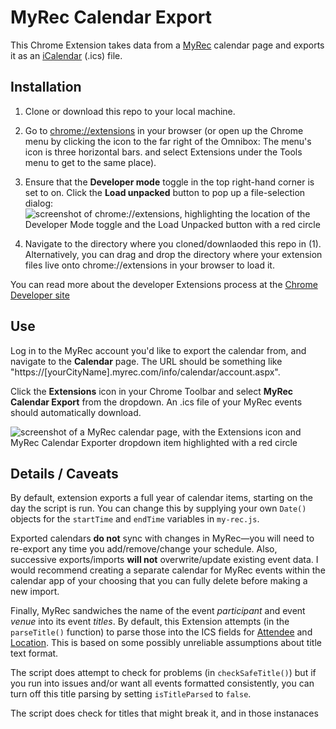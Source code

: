 # MyRec Calendar Export

This Chrome Extension takes data from a [MyRec](https://www.myrec.com/) calendar page and exports it as an [iCalendar](https://en.wikipedia.org/wiki/ICalendar) (.ics) file.

## Installation

1. Clone or download this repo to your local machine.

2. Go to [chrome://extensions](chrome://extensions) in your browser (or open up the Chrome menu by clicking the icon to the far right of the Omnibox:  The menu's icon is three horizontal bars. and select Extensions under the Tools menu to get to the same place).
  
3. Ensure that the **Developer mode** toggle in the top right-hand corner is set to on. Click the **Load unpacked** button to pop up a file-selection dialog:
![screenshot of chrome://extensions, highlighting the location of the Developer Mode toggle and the Load Unpacked button with a red circle](https://github.com/user-attachments/assets/dcf7a391-8ad3-4a18-ae79-b53ad651a949)

4. Navigate to the directory where you cloned/downlaoded this repo in (1). Alternatively, you can drag and drop the directory where your extension files live onto chrome://extensions in your browser to load it.

You can read more about the developer Extensions process at the [Chrome Developer site](https://developer.chrome.com/extensions/getstarted#unpacked)

## Use 

Log in to the MyRec account you'd like to export the calendar from, and navigate to the **Calendar** page. The URL should be something like "https://\[yourCityName\].myrec.com/info/calendar/account.aspx".

Click the **Extensions** icon in your Chrome Toolbar and select **MyRec Calendar Export** from the dropdown. An .ics file of your MyRec events should automatically download.

![screenshot of a MyRec calendar page, with the Extensions icon and MyRec Calendar Exporter dropdown item highlighted with a red circle](https://github.com/user-attachments/assets/c1a381a9-5516-4a43-a4f2-41f07609bcfa)

## Details / Caveats

By default, extension exports a full year of calendar items, starting on the day the script is run. You can change this by supplying your own `Date()` objects for the `startTime` and  `endTime` variables in `my-rec.js`.

Exported calendars **do not** sync with changes in MyRec—you will need to re-export any time you add/remove/change your schedule. Also, successive exports/imports  **will not** overwrite/update existing event data. I would recommend creating a separate calendar for MyRec events within the calendar app of your choosing that you can fully delete before making a new import.

Finally, MyRec sandwiches the name of the event _participant_ and event _venue_ into its event _titles_. By default, this Extension attempts (in the `parseTitle()` function)  to parse those into the ICS fields for [Attendee](https://www.kanzaki.com/docs/ical/attendee.html) and [Location](https://www.kanzaki.com/docs/ical/location.html). This is based on some possibly unreliable assumptions about title text format. 

The script does attempt to check for problems (in `checkSafeTitle()`) but if you run into issues and/or want all events formatted consistently, you can turn off this title parsing by setting `isTitleParsed` to `false`.

The script does check for titles that might break it, and in those instanaces